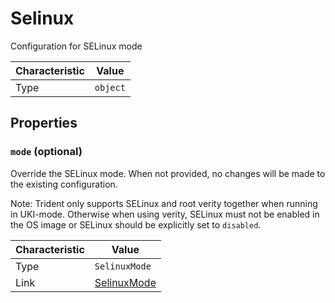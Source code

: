 <!-- THIS FILE IS AUTOMATICALLY GENERATED BY DOCBUILDER, DO NOT EDIT MANUALLY! -->

# Selinux

Configuration for SELinux mode

| Characteristic | Value    |
| -------------- | -------- |
| Type           | `object` |

## Properties

### `mode` (optional)

Override the SELinux mode. When not provided, no changes will be made to the existing configuration.

Note: Trident only supports SELinux and root verity together when running in UKI-mode. Otherwise when using verity, SELinux must not be enabled in the OS image or SELinux should be explicitly set to `disabled`.

| Characteristic | Value                           |
| -------------- | ------------------------------- |
| Type           | `SelinuxMode`                   |
| Link           | [SelinuxMode](./SelinuxMode.md) |

